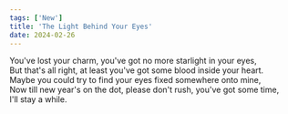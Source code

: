 ```yaml
---
tags: ['New']
title: 'The Light Behind Your Eyes'
date: 2024-02-26
---
```


You've lost your charm, you've got no more starlight in your eyes,  
But that's all right, at least you've got some blood inside your heart.  
Maybe you could try to find your eyes fixed somewhere onto mine,  
Now till new year's on the dot, please don't rush, you've got some time,  
I'll stay a while.  
